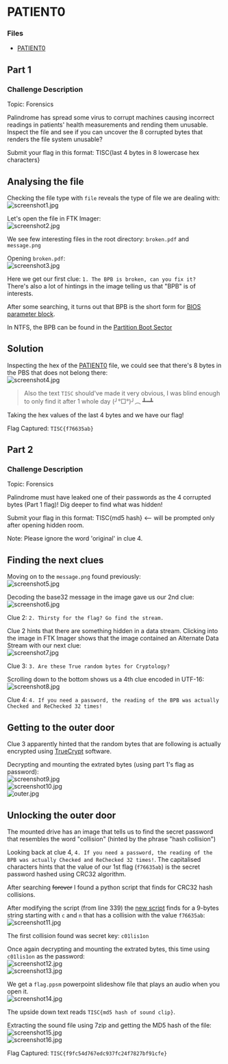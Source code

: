 # PATIENT0

### Files

- [PATIENT0](PATIENT0)

## Part 1
### Challenge Description

Topic: Forensics

Palindrome has spread some virus to corrupt machines causing incorrect readings in patients' health measurements and rending them unusable. Inspect the file and see if you can uncover the 8 corrupted bytes that renders the file system unusable?

Submit your flag in this format: TISC{last 4 bytes in 8 lowercase hex characters}

## Analysing the file

Checking the file type with `file` reveals the type of file we are dealing with:  
![screenshot1.jpg](assets/screenshot1.jpg)

Let's open the file in FTK Imager:  
![screenshot2.jpg](assets/screenshot2.jpg)

We see few interesting files in the root directory: `broken.pdf` and `message.png`

Opening `broken.pdf`:  
![screenshot3.jpg](assets/screenshot3.jpg)

Here we get our first clue: `1. The BPB is broken, can you fix it?`  
There's also a lot of hintings in the image telling us that "BPB" is of interests.

After some searching, it turns out that BPB is the short form for [BIOS parameter block](https://en.wikipedia.org/wiki/BIOS_parameter_block).

In NTFS, the BPB can be found in the [Partition Boot Sector](https://en.wikipedia.org/wiki/NTFS#Partition_Boot_Sector_(PBS))

## Solution

Inspecting the hex of the [PATIENT0](PATIENT0) file, we could see that there's 8 bytes in the PBS that does not belong there:  
![screenshot4.jpg](assets/screenshot4.jpg)

> Also the text `TISC` should've made it very obvious, I was blind enough to only find it after 1 whole day (╯°□°)╯︵ ┻━┻

Taking the hex values of the last 4 bytes and we have our flag!

Flag Captured: `TISC{f76635ab}`


## Part 2
### Challenge Description

Topic: Forensics

Palindrome must have leaked one of their passwords as the 4 corrupted bytes (Part 1 flag)! Dig deeper to find what was hidden!

Submit your flag in this format: TISC{md5 hash} <-- will be prompted only after opening hidden room.

Note: Please ignore the word 'original' in clue 4.

## Finding the next clues

Moving on to the `message.png` found previously:  
![screenshot5.jpg](assets/screenshot5.jpg)

Decoding the base32 message in the image gave us our 2nd clue:  
![screenshot6.jpg](assets/screenshot6.jpg)

Clue 2: `2. Thirsty for the flag? Go find the stream.`

Clue 2 hints that there are something hidden in a data stream. Clicking into the image in FTK Imager shows that the image contained an Alternate Data Stream with our next clue:  
![screenshot7.jpg](assets/screenshot7.jpg)

Clue 3: `3. Are these True random bytes for Cryptology?`

Scrolling down to the bottom shows us a 4th clue encoded in UTF-16:  
![screenshot8.jpg](assets/screenshot8.jpg)

Clue 4: `4. If you need a password, the reading of the BPB was actually Checked and ReChecked 32 times!`

## Getting to the outer door

Clue 3 apparently hinted that the random bytes that are following is actually encrypted using [TrueCrypt](http://truecrypt.sourceforge.net/) software.

Decrypting and mounting the extrated bytes (using part 1's flag as password):  
![screenshot9.jpg](assets/screenshot9.jpg)  
![screenshot10.jpg](assets/screenshot10.jpg)  
![outer.jpg](assets/outer.jpg)

## Unlocking the outer door

The mounted drive has an image that tells us to find the secret password that resembles the word "collision" (hinted by the phrase "hash collision")

Looking back at clue 4, `4. If you need a password, the reading of the BPB was actually Checked and ReChecked 32 times!`. The capitalised characters hints that the value of our 1st flag (`f76635ab`) is the secret password hashed using CRC32 algorithm.

After searching ~~forever~~ I found a python script that finds for CRC32 hash collisions.

After modifying the script (from line 339) the [new script](script.py) finds for a 9-bytes string starting with `c` and `n` that has a collision with the value `f76635ab`:  
![screenshot11.jpg](assets/screenshot11.jpg)

The first collision found was secret key: `c01lis1on`

Once again decrypting and mounting the extrated bytes, this time using `c01lis1on` as the password:  
![screenshot12.jpg](assets/screenshot12.jpg)  
![screenshot13.jpg](assets/screenshot13.jpg)

We get a `flag.ppsm` powerpoint slideshow file that plays an audio when you open it.  
![screenshot14.jpg](assets/screenshot14.jpg)

The upside down text reads `TISC{md5 hash of sound clip}`.

Extracting the sound file using 7zip and getting the MD5 hash of the file:  
![screenshot15.jpg](assets/screenshot15.jpg)  
![screenshot16.jpg](assets/screenshot16.jpg)

Flag Captured: `TISC{f9fc54d767edc937fc24f7827bf91cfe}`
